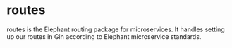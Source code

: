 # routes

routes is the Elephant routing package for microservices. It handles setting up our routes in Gin according to Elephant microservice standards.